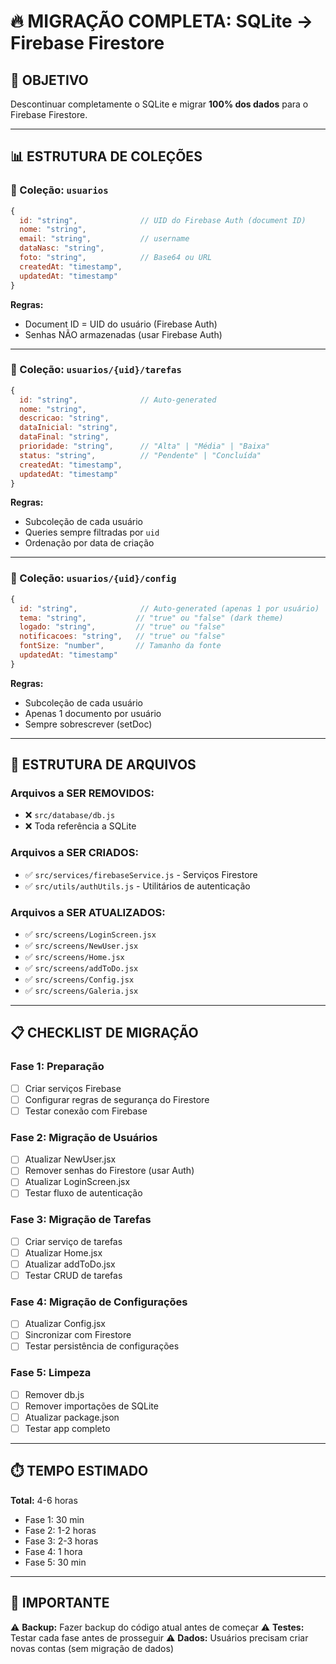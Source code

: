 # 🔥 MIGRAÇÃO COMPLETA: SQLite → Firebase Firestore

## 🎯 OBJETIVO

Descontinuar completamente o SQLite e migrar **100% dos dados** para o Firebase Firestore.

---

## 📊 ESTRUTURA DE COLEÇÕES

### 📁 Coleção: `usuarios`

```javascript
{
  id: "string",              // UID do Firebase Auth (document ID)
  nome: "string",
  email: "string",           // username
  dataNasc: "string",
  foto: "string",            // Base64 ou URL
  createdAt: "timestamp",
  updatedAt: "timestamp"
}
```

**Regras:**
- Document ID = UID do usuário (Firebase Auth)
- Senhas NÃO armazenadas (usar Firebase Auth)

---

### 📁 Coleção: `usuarios/{uid}/tarefas`

```javascript
{
  id: "string",              // Auto-generated
  nome: "string",
  descricao: "string",
  dataInicial: "string",
  dataFinal: "string",
  prioridade: "string",      // "Alta" | "Média" | "Baixa"
  status: "string",          // "Pendente" | "Concluída"
  createdAt: "timestamp",
  updatedAt: "timestamp"
}
```

**Regras:**
- Subcoleção de cada usuário
- Queries sempre filtradas por `uid`
- Ordenação por data de criação

---

### 📁 Coleção: `usuarios/{uid}/config`

```javascript
{
  id: "string",              // Auto-generated (apenas 1 por usuário)
  tema: "string",           // "true" ou "false" (dark theme)
  logado: "string",         // "true" ou "false"
  notificacoes: "string",   // "true" ou "false"
  fontSize: "number",       // Tamanho da fonte
  updatedAt: "timestamp"
}
```

**Regras:**
- Subcoleção de cada usuário
- Apenas 1 documento por usuário
- Sempre sobrescrever (setDoc)

---

## 🔧 ESTRUTURA DE ARQUIVOS

### Arquivos a SER REMOVIDOS:
- ❌ `src/database/db.js`
- ❌ Toda referência a SQLite

### Arquivos a SER CRIADOS:
- ✅ `src/services/firebaseService.js` - Serviços Firestore
- ✅ `src/utils/authUtils.js` - Utilitários de autenticação

### Arquivos a SER ATUALIZADOS:
- ✅ `src/screens/LoginScreen.jsx`
- ✅ `src/screens/NewUser.jsx`
- ✅ `src/screens/Home.jsx`
- ✅ `src/screens/addToDo.jsx`
- ✅ `src/screens/Config.jsx`
- ✅ `src/screens/Galeria.jsx`

---

## 📋 CHECKLIST DE MIGRAÇÃO

### Fase 1: Preparação
- [ ] Criar serviços Firebase
- [ ] Configurar regras de segurança do Firestore
- [ ] Testar conexão com Firebase

### Fase 2: Migração de Usuários
- [ ] Atualizar NewUser.jsx
- [ ] Remover senhas do Firestore (usar Auth)
- [ ] Atualizar LoginScreen.jsx
- [ ] Testar fluxo de autenticação

### Fase 3: Migração de Tarefas
- [ ] Criar serviço de tarefas
- [ ] Atualizar Home.jsx
- [ ] Atualizar addToDo.jsx
- [ ] Testar CRUD de tarefas

### Fase 4: Migração de Configurações
- [ ] Atualizar Config.jsx
- [ ] Sincronizar com Firestore
- [ ] Testar persistência de configurações

### Fase 5: Limpeza
- [ ] Remover db.js
- [ ] Remover importações de SQLite
- [ ] Atualizar package.json
- [ ] Testar app completo

---

## ⏱️ TEMPO ESTIMADO

**Total:** 4-6 horas

- Fase 1: 30 min
- Fase 2: 1-2 horas
- Fase 3: 2-3 horas
- Fase 4: 1 hora
- Fase 5: 30 min

---

## 🚨 IMPORTANTE

⚠️ **Backup:** Fazer backup do código atual antes de começar
⚠️ **Testes:** Testar cada fase antes de prosseguir
⚠️ **Dados:** Usuários precisam criar novas contas (sem migração de dados)

